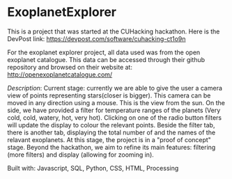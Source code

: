 # ExoplanetExplorer
This is a project that was started at the CUHacking hackathon.
Here is the DevPost link: https://devpost.com/software/cuhacking-ct1o9n

For the exoplanet explorer project, all data used was from the open exoplanet catalogue. 
This data can be accessed through their github repository and browsed on their website  at: http://openexoplanetcatalogue.com/

*Description*:
Current stage: currently we are able to give the user a camera view of points representing stars(closer is bigger). This camera can be moved in any direction using a mouse. This is the view from the sun.
On the side, we have provided a filter for temperature ranges of the planets (Very cold, cold, watery, hot, very hot). Clicking on one of the radio button filters will update the display to colour the relevant points. Beside the filter tab, there is another tab, displaying the total number of and the names of the relavant exoplanets.
At this stage, the project is in a "proof of concept" stage. Beyond the hackathon, we aim to refine its main features: filtering (more filters) and display (allowing for zooming in). 

Built with: Javascript, SQL, Python, CSS, HTML, Processing 
